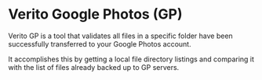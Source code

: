 # Verito Google Photos (GP)
Verito GP is a tool that validates all files in a specific folder have been successfully transferred to your Google Photos account.

It accomplishes this by getting a local file directory listings and comparing it with the list of files already backed up to GP servers.
